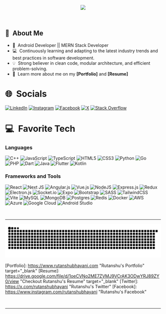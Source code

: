 <br><br>
<p align="center">
  <a href="">
    <img src="https://readme-typing-svg.herokuapp.com?font=Fira+Code&size=30&pause=1000&center=true&vCenter=true&random=false&width=650&lines=Hello+There+%F0%9F%91%8B%F0%9F%8F%BB%2C+I'm+Rutanshu+Bhayani">
  </a>
</p>
<br>

## 💫&nbsp; About Me
- 🚀&nbsp; Android Developer || MERN Stack Developer
- 💻&nbsp; Continuously learning and adapting to the latest industry trends and best practices in software development.
- 💡&nbsp; Strong believer in clean code, modular architecture, and efficient problem-solving.
- 📖&nbsp; Learn more about me on my **[Portfolio]** and **[Resume]**

# 🌐&nbsp; Socials
[![LinkedIn](https://img.shields.io/badge/LinkedIn-%230077B5.svg?logo=linkedin&logoColor=white&style=for-the-badge)](https://linkedin.com/in/rutanshubhayani)
[![Instagram](https://img.shields.io/badge/Instagram-%23E4405F.svg?logo=Instagram&logoColor=white&style=for-the-badge)](https://instagram.com/rutanshubhayani)
[![Facebook](https://img.shields.io/badge/Facebook-%231877F2.svg?logo=Facebook&logoColor=white&style=for-the-badge)](https://facebook.com/rutanshubhayani)
[![X](https://img.shields.io/badge/X-black.svg?logo=X&logoColor=white&style=for-the-badge)](https://x.com/rutanshubhayani) 
[![Stack Overflow](https://img.shields.io/badge/-Stackoverflow-FE7A16?logo=stack-overflow&logoColor=white&style=for-the-badge)](https://stackoverflow.com/users/#)

# 💻&nbsp; Favorite Tech
### Languages
![C++](https://img.shields.io/badge/c%2B%2B-%2300599C.svg?style=for-the-badge&logo=c%2B%2B&logoColor=white)
![JavaScript](https://img.shields.io/badge/javascript-%23323330.svg?style=for-the-badge&logo=javascript&logoColor=%23F7DF1E)
![TypeScript](https://img.shields.io/badge/typescript-%23007ACC.svg?style=for-the-badge&logo=typescript&logoColor=white)
![HTML5](https://img.shields.io/badge/html5-%23E34F26.svg?style=for-the-badge&logo=html5&logoColor=white)
![CSS3](https://img.shields.io/badge/css3-%231572B6.svg?style=for-the-badge&logo=css3&logoColor=white)
![Python](https://img.shields.io/badge/python-%233572A0.svg?style=for-the-badge&logo=python&logoColor=white)
![Go](https://img.shields.io/badge/go-%2300ADD8.svg?style=for-the-badge&logo=go&logoColor=white)
![PHP](https://img.shields.io/badge/php-%777BB4.svg?style=for-the-badge&logo=php&logoColor=white)
![Dart](https://img.shields.io/badge/dart-%230175C2.svg?style=for-the-badge&logo=dart&logoColor=white)
![Java](https://img.shields.io/badge/Java-%23ED8B00.svg?style=for-the-badge&logo=java&logoColor=white)
![Flutter](https://img.shields.io/badge/flutter-%2302569B.svg?style=for-the-badge&logo=flutter&logoColor=white)
![Kotlin](https://img.shields.io/badge/Kotlin-%230095D5.svg?style=for-the-badge&logo=kotlin&logoColor=white)

### Frameworks and Tools
![React](https://img.shields.io/badge/react-%2320232a.svg?style=for-the-badge&logo=react&logoColor=%2361DAFB)
![Next JS](https://img.shields.io/badge/Next-black?style=for-the-badge&logo=next.js&logoColor=white)
![Angular.js](https://img.shields.io/badge/angular-%23E23237.svg?style=for-the-badge&logo=angular&logoColor=white)
![Vue.js](https://img.shields.io/badge/vue_js-%2335495e.svg?style=for-the-badge&logo=vuedotjs&logoColor=%234FC08D)
![NodeJS](https://img.shields.io/badge/node_js-6DA55F?style=for-the-badge&logo=node.js&logoColor=white)
![Express.js](https://img.shields.io/badge/express_js-%23404d59.svg?style=for-the-badge&logo=express&logoColor=%2361DAFB)
![Redux](https://img.shields.io/badge/redux-%23593d88.svg?style=for-the-badge&logo=redux&logoColor=white)
![Electron.js](https://img.shields.io/badge/Electron-191970?style=for-the-badge&logo=Electron&logoColor=white)
![Socket.io](https://img.shields.io/badge/Socket_io-black?style=for-the-badge&logo=socket.io&badgeColor=010101)
![Expo](https://img.shields.io/badge/expo-1C1E24?style=for-the-badge&logo=expo&logoColor=#D04A37)
![Bootstrap](https://img.shields.io/badge/bootstrap-%238511FA.svg?style=for-the-badge&logo=bootstrap&logoColor=white)
![SASS](https://img.shields.io/badge/SASS-hotpink.svg?style=for-the-badge&logo=SASS&logoColor=white)
![TailwindCSS](https://img.shields.io/badge/tailwindcss-%2338B2AC.svg?style=for-the-badge&logo=tailwind-css&logoColor=white)
![Vite](https://img.shields.io/badge/vite-%23646CFF.svg?style=for-the-badge&logo=vite&logoColor=white)
![MySQL](https://img.shields.io/badge/mysql-%2300000f.svg?style=for-the-badge&logo=mysql&logoColor=white)
![MongoDB](https://img.shields.io/badge/MongoDB-%234ea94b.svg?style=for-the-badge&logo=mongodb&logoColor=white)
![Postgres](https://img.shields.io/badge/postgres-%23316192.svg?style=for-the-badge&logo=postgresql&logoColor=white)
![Redis](https://img.shields.io/badge/redis-%23DD0031.svg?style=for-the-badge&logo=redis&logoColor=white)
![Docker](https://img.shields.io/badge/docker-%230db7ed.svg?style=for-the-badge&logo=docker&logoColor=white)
![AWS](https://img.shields.io/badge/AWS-%23FF9900.svg?style=for-the-badge&logo=amazon-aws&logoColor=white)
![Azure](https://img.shields.io/badge/azure-%230072C6.svg?style=for-the-badge&logo=microsoftazure&logoColor=white)
![Google Cloud](https://img.shields.io/badge/GoogleCloud-%234285F4.svg?style=for-the-badge&logo=google-cloud&logoColor=white)
![Android Studio](https://img.shields.io/badge/android%20studio-%233DDC84.svg?style=for-the-badge&logo=android-studio&logoColor=white)

<br>
<hr>

<p align="center">
  <picture>
    <source media="(prefers-color-scheme: dark)" srcset="profile/assets/SnakeGameDark.svg" />
    <source media="(prefers-color-scheme: light)" srcset="profile/assets/SnakeGame.svg" />
    <img alt="Github Contribution Snake Game" src="profile/assets/SnakeGame.svg" />
  </picture>
</p>

[LinkedIn]: https://www.linkedin.com/in/rutanshubhayani "Rutanshu's LinkedIn"
[Portfolio]: https://www.rutanshubhayani.com "Rutanshu's Portfolio" target="_blank"
[Resume]: https://drive.google.com/file/d/1oeCVNo2ME7ZVMJ9VCrAK3ODwYRJ89ZY0/view "Checkout Rutanshu's Resume" target="_blank"
[Twitter]: https://x.com/rutanshubhayani "Rutanshu's Twitter"
[Facebook]: https://www.instagram.com/rutanshubhayani "Rutanshu's Facebook"

<br>
<hr>
